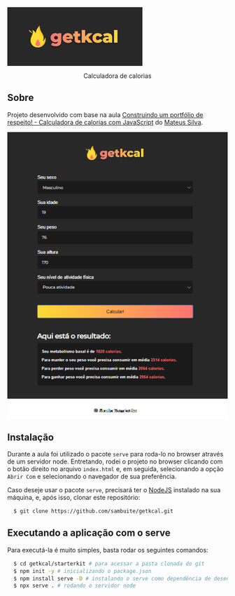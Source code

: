 <img align="center" src=".github/logo-getkcal.png" />

<p align="center">Calculadora de calorias</p>

## Sobre

Projeto desenvolvido com base na aula [Construindo um portfólio de respeito! - Calculadora de calorias com JavaScript](https://www.youtube.com/watch?v=yiDq9wUiUjc) do [Mateus Silva](https://github.com/maateusilva).

<img align="center" src=".github/getkcal-app.png" />

## Instalação

Durante a aula foi utilizado o pacote `serve` para roda-lo no browser através de um servidor node. Entretando, rodei o projeto no browser clicando com o botão direito no arquivo `index.html` e, em seguida, selecionando a opção `Abrir Com` e selecionando o navegador de sua preferência.

Caso deseje usar o pacote `serve`, precisará ter o [NodeJS](https://nodejs.org) instalado na sua máquina, e, após isso, clonar este repositório:
```sh
  $ git clone https://github.com/sambuite/getkcal.git
```

## Executando a aplicação com o serve

Para executá-la é muito simples, basta rodar os seguintes comandos:
```sh
  $ cd getkcal/starterkit # para acessar a pasta clonada do git
  $ npm init -y # inicializando o package.json
  $ npm install serve -D # instalando o serve como dependência de desenvolvimento
  $ npx serve . # rodando o servidor node
```
